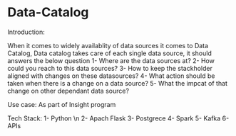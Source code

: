 # Data-Catalog
Introduction:

When it comes to widely availablity  of data sources it comes to Data Catalog, Data catalog takes care of each single data source, it should answers the below question
1- Where are the data sources at?
2- How could you reach to this data sources?
3- How to keep the stackholder aligned with changes on these datasources?
4- What action should be taken when there is a change on a data source?
5- What the impcat of that change on other dependant data source?

Use case:
As part of Insight program 

Tech Stack:
1- Python \n
2- Apach Flask
3- Postgrece
4- Spark
5- Kafka
6- APIs



